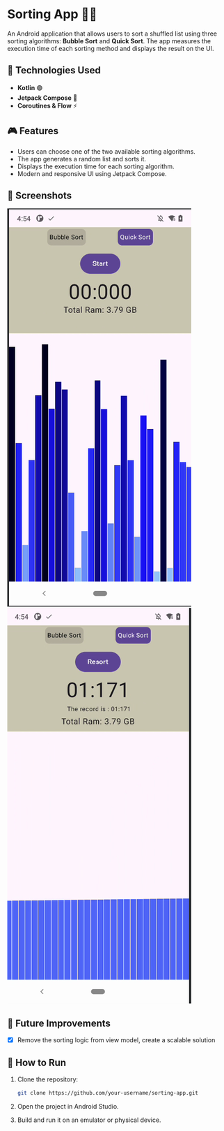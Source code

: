 # Sorting App 📱🚀

An Android application that allows users to sort a shuffled list using three sorting algorithms: **Bubble Sort** and **Quick Sort**. The app measures the execution time of each sorting method and displays the result on the UI.

## 📌 Technologies Used

- **Kotlin** 🟣
- **Jetpack Compose** 🎨
- **Coroutines & Flow** ⚡

## 🎮 Features

- Users can choose one of the two available sorting algorithms.
- The app generates a random list and sorts it.
- Displays the execution time for each sorting algorithm.
- Modern and responsive UI using Jetpack Compose.

## 📸 Screenshots

![Screenshot1](./screenshots/screenshot1.png) ![Screenshot2](./screenshots/screenshot2.png)


## 🚀 Future Improvements

- [x] Remove the sorting logic from view model, create a scalable solution

## 📂 How to Run

1. Clone the repository:
   ```sh
   git clone https://github.com/your-username/sorting-app.git

2. Open the project in Android Studio.

3. Build and run it on an emulator or physical device.